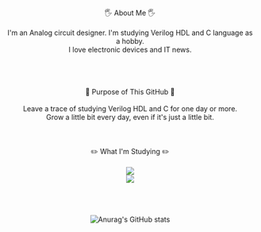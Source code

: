 <br/>
<br/>
<br/>
<div align="center">🖐️ About Me 🖐️<br/><br/>
I'm an Analog circuit designer. I'm studying Verilog HDL and C language as a hobby.
<br/>
  I love electronic devices and IT news.
<br/>
<br/>
<br/>
  <br/>
  <br/>
📌 Purpose of This GitHub 📌<br/><br/>
  Leave a trace of studying Verilog HDL and C for one day or more.
  <br/>
  Grow a little bit every day, even if it's just a little bit.
<br/>
<br/>
<br/>
  <br/>
✏️ What I'm Studying ✏️<br/><br/>
  <img src="https://img.shields.io/badge/Verilog HDL-0077FF?style=for-the-badge&logo=v&logoColor=white">
      <br/>
  <img src="https://img.shields.io/badge/C Language-A8B9CC?style=for-the-badge&logo=c&logoColor=black"> 
    <br/>
    <br/>
    <br/>
  <br/>
  
![Anurag's GitHub stats](https://github-readme-stats.vercel.app/api?username=rainleaf98&show_icons=true&theme=dark)
</div>
